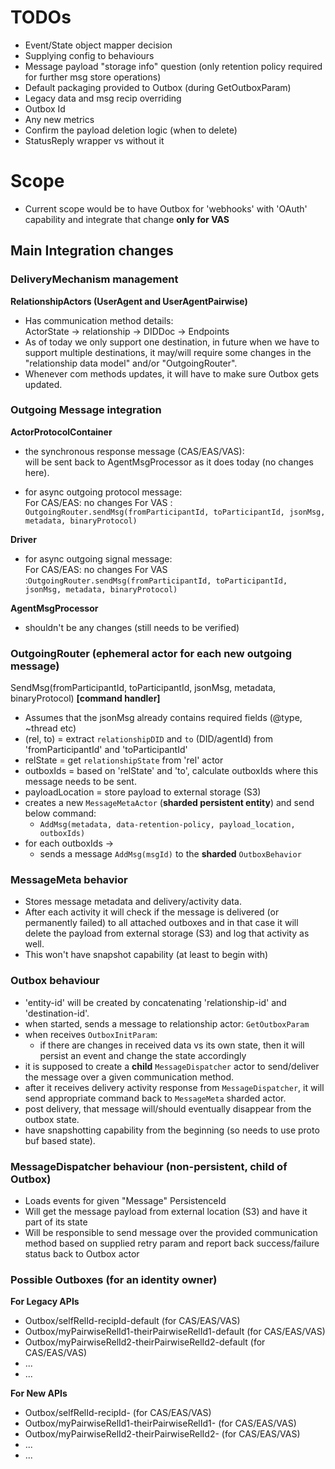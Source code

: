 # TODOs
* Event/State object mapper decision
* Supplying config to behaviours
* Message payload "storage info" question (only retention policy required for further msg store operations)
* Default packaging provided to Outbox (during GetOutboxParam)
* Legacy data and msg recip overriding
* Outbox Id  
* Any new metrics
* Confirm the payload deletion logic (when to delete)
* StatusReply wrapper vs without it


# Scope
* Current scope would be to have Outbox for 'webhooks' with 'OAuth' capability and integrate that change **only for VAS**

## Main Integration changes

### DeliveryMechanism management
**RelationshipActors (UserAgent and UserAgentPairwise)**

* Has communication method details:<br>
  ActorState -> relationship -> DIDDoc -> Endpoints
* As of today we only support one destination, in future when we have to support multiple destinations, 
  it may/will require some changes in the "relationship data model" and/or "OutgoingRouter".
* Whenever com methods updates, it will have to make sure Outbox gets updated.

### Outgoing Message integration
**ActorProtocolContainer**
* the synchronous response message (CAS/EAS/VAS):<br>
  will be sent back to AgentMsgProcessor as it does today (no changes here).
  
* for async outgoing protocol message:<br> 
  For CAS/EAS: no changes
  For VAS    : `OutgoingRouter.sendMsg(fromParticipantId, toParticipantId, jsonMsg, metadata, binaryProtocol)`

**Driver**
* for async outgoing signal message:<br>
  For CAS/EAS: no changes
  For VAS    :`OutgoingRouter.sendMsg(fromParticipantId, toParticipantId, jsonMsg, metadata, binaryProtocol)`

**AgentMsgProcessor**
* shouldn't be any changes (still needs to be verified)

### OutgoingRouter (ephemeral actor for each new outgoing message)
SendMsg(fromParticipantId, toParticipantId, jsonMsg, metadata, binaryProtocol) **[command handler]**
  * Assumes that the jsonMsg already contains required fields (@type, ~thread etc)
  * (rel, to) = extract `relationshipDID` and `to` (DID/agentId) from 'fromParticipantId' and 'toParticipantId'  
  * relState = get `relationshipState` from 'rel' actor 
  * outboxIds = based on 'relState' and 'to', calculate outboxIds where this message needs to be sent.
  * payloadLocation = store payload to external storage (S3) 
  * creates a new `MessageMetaActor` (**sharded persistent entity**) and send below command:
      * `AddMsg(metadata, data-retention-policy, payload_location, outboxIds)`
  * for each outboxIds ->
      * sends a message `AddMsg(msgId)` to the **sharded** `OutboxBehavior`

### MessageMeta behavior
* Stores message metadata and delivery/activity data.
* After each activity it will check if the message is delivered (or permanently failed) to all attached outboxes
  and in that case it will delete the payload from external storage (S3) 
  and log that activity as well.
* This won't have snapshot capability (at least to begin with)

### Outbox behaviour
* 'entity-id' will be created by concatenating 'relationship-id' and 'destination-id'.
* when started, sends a message to relationship actor: `GetOutboxParam`
* when receives `OutboxInitParam`:
  * if there are changes in received data vs its own state, then it will persist an event and change the state accordingly
* it is supposed to create a **child** `MessageDispatcher` actor to send/deliver the message over a given communication method.
* after it receives delivery activity response from `MessageDispatcher`, 
  it will send appropriate command back to `MessageMeta` sharded actor.
* post delivery, that message will/should eventually disappear from the outbox state.
* have snapshotting capability from the beginning (so needs to use proto buf based state).

### MessageDispatcher behaviour (non-persistent, child of Outbox)
* Loads events for given "Message" PersistenceId
* Will get the message payload from external location (S3) and have it part of its state
* Will be responsible to send message over the provided communication method based on supplied retry param
  and report back success/failure status back to Outbox actor

### Possible Outboxes (for an identity owner)
**For Legacy APIs**
* Outbox/selfRelId-recipId-default                      (for CAS/EAS/VAS)
* Outbox/myPairwiseRelId1-theirPairwiseRelId1-default   (for CAS/EAS/VAS)
* Outbox/myPairwiseRelId2-theirPairwiseRelId2-default   (for CAS/EAS/VAS)
* ...
* ...

**For New APIs**
* Outbox/selfRelId-recipId-<dest-1>                     (for CAS/EAS/VAS)
* Outbox/myPairwiseRelId1-theirPairwiseRelId1-<dest-1>   (for CAS/EAS/VAS)
* Outbox/myPairwiseRelId2-theirPairwiseRelId2-<dest-1>   (for CAS/EAS/VAS)
* ...
* ...
